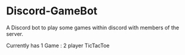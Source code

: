 # Discord-GameBot
A Discord bot to play some games within discord with members of the server.

Currently has 1 Game : 2 player TicTacToe
